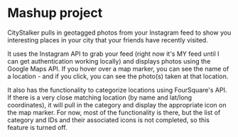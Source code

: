 # Mashup project

CityStalker pulls in geotagged photos from your Instagram feed to show you interesting places in your city that
your friends have recently visited.

It uses the Instagram API to grab your feed (right now it's MY feed until I can get authentication working locally) and
displays photos using the Google Maps API. If you hover over a map marker, you can see the name of a location - and if you
click, you can see the photo(s) taken at that location.

It also has the functionality to categorize locations using FourSquare's API. If there is a very close matching location
(by name and lat/long coordinates), it will pull in the category and display the appropriate icon on the map marker. For now,
most of the functionality is there, but the list of category and IDs and their associated icons is not completed, so this
feature is turned off.